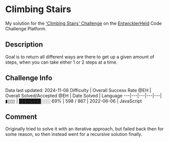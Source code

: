# Climbing Stairs

My solution for the ['Climbing Stairs' Challenge](https://platform.entwicklerheld.de/challenge/climbing-stairs?technology=JavaScript) on the [EntwicklerHeld](https://platform.entwicklerheld.de/) Code Challenge Platform.

## Description
Goal is to return all different ways are there to get up a given amount of steps, when you can take either 1 or 2 steps at a time.

## Challenge Info
Data last updated: 2024-11-08
Difficulty | Overall Success Rate @EH | Overall Solved/Accepted @EH | Date Solved | Language
---|---|---|---|---|
▮▯▯▯ | ███████░░░ 69% | 598 / 867 | 2022-06-06 | JavaScript

## Comment
Originally tried to solve it with an iterative approach, but failed back then for some reason, so then instead went for a recursive solution finally.